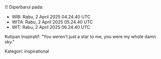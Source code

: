 ⏰ Diperbarui pada:
- WIB: Rabu, 2 April 2025 04.24.40 UTC
- WITA: Rabu, 2 April 2025 05.24.40 UTC
- WIT: Rabu, 2 April 2025 06.24.40 UTC

Kutipan Inspiratif:
"You weren't just a star to me, you were my whole damn sky."


Kategori: inspirational

